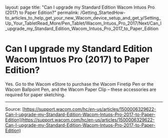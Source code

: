 layout: page
title: "Can I upgrade my Standard Edition Wacom Intuos Pro (2017) to Paper Edition?"
permalink: /Getting_StartedHow-to_articles_to_help_get_your_new_Wacom_device_setup_and_get_y/Setting_Up_Your_TabletRead_More/Pen_Tablet/Wacom_Intuos_Pro_2017/Next/Can_I_upgrade_my_Standard_Edition_Wacom_Intuos_Pro_2017_to_Paper_Edition

# Can I upgrade my Standard Edition Wacom Intuos Pro (2017) to Paper Edition?

Yes. Go to the Wacom eStore to purchase the Wacom Finetip Pen or the Wacom Ballpoint Pen, and the Wacom Paper Clip – these accessories are required for paper sketching.

---
Source: [https://support.wacom.com/hc/en-us/articles/1500006329622-Can-I-upgrade-my-Standard-Edition-Wacom-Intuos-Pro-2017-to-Paper-Edition](https://support.wacom.com/hc/en-us/articles/1500006329622-Can-I-upgrade-my-Standard-Edition-Wacom-Intuos-Pro-2017-to-Paper-Edition)
